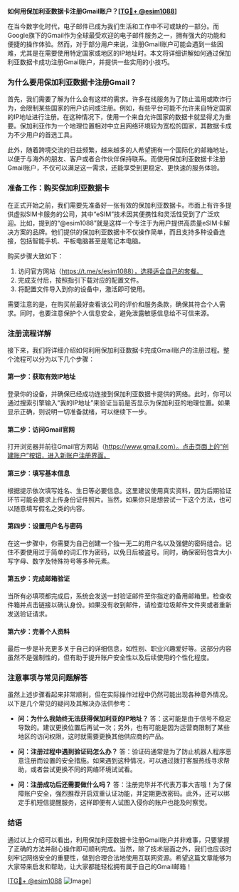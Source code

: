 **如何用保加利亚数据卡注册Gmail账户？[[TG💪+ @esim1088](https://t.me/s/esim1088)]**

在当今数字化时代，电子邮件已成为我们生活和工作中不可或缺的一部分。而Google旗下的Gmail作为全球最受欢迎的电子邮件服务之一，拥有强大的功能和便捷的操作体验。然而，对于部分用户来说，注册Gmail账户可能会遇到一些困难，尤其是在需要使用特定国家或地区的IP地址时。本文将详细讲解如何通过保加利亚数据卡成功注册Gmail账户，并提供一些实用的小技巧。

### **为什么要用保加利亚数据卡注册Gmail？**

首先，我们需要了解为什么会有这样的需求。许多在线服务为了防止滥用或欺诈行为，会限制某些国家的用户访问或注册。例如，有些平台可能不允许来自特定国家的IP地址进行注册。在这种情况下，使用一个来自允许国家的数据卡就显得尤为重要。保加利亚作为一个地理位置相对中立且网络环境较为宽松的国家，其数据卡成为不少用户的首选工具。

此外，随着跨境交流的日益频繁，越来越多的人希望拥有一个国际化的邮箱地址，以便于与海外的朋友、客户或者合作伙伴保持联系。而使用保加利亚数据卡注册Gmail账户，不仅可以满足这一需求，还能享受到更稳定、更快速的服务体验。

### **准备工作：购买保加利亚数据卡**

在正式开始之前，我们需要先准备好一张有效的保加利亚数据卡。市面上有许多提供虚拟SIM卡服务的公司，其中“eSIM”技术因其便携性和灵活性受到了广泛欢迎。比如，提到的“@esim1088”就是这样一个专注于为用户提供高质量eSIM卡解决方案的品牌。他们提供的保加利亚数据卡不仅操作简单，而且支持多种设备连接，包括智能手机、平板电脑甚至是笔记本电脑。

购买步骤大致如下：
1. 访问官方网站（https://t.me/s/esim1088），选择适合自己的套餐。
2. 完成支付后，按照指引下载对应的配置文件。
3. 将配置文件导入到你的设备中，激活即可使用。

需要注意的是，在购买前最好查看该公司的评价和服务条款，确保其符合个人需求。同时，也要注意保护个人信息安全，避免泄露敏感信息给不可信来源。

### **注册流程详解**

接下来，我们将详细介绍如何利用保加利亚数据卡完成Gmail账户的注册过程。整个流程可以分为以下几个步骤：

#### **第一步：获取有效IP地址**
登录你的设备，并确保已经成功连接到保加利亚数据卡提供的网络。此时，你可以通过搜索引擎输入“我的IP地址”来验证当前是否显示为保加利亚的地理位置。如果显示正确，则说明一切准备就绪，可以继续下一步。

#### **第二步：访问Gmail官网**
打开浏览器并前往Gmail官方网站（https://www.gmail.com）。点击页面上的“创建账户”按钮，进入新账户注册界面。

#### **第三步：填写基本信息**
根据提示依次填写姓名、生日等必要信息。这里建议使用真实资料，因为后期验证环节可能会要求上传身份证件照片。当然，如果你只是想尝试一下这个方法，也可以随意填写假名之类的内容。

#### **第四步：设置用户名与密码**
在这一步骤中，你需要为自己创建一个独一无二的用户名以及强健的密码组合。记住不要使用过于简单的词汇作为密码，以免日后被盗号。同时，确保密码包含大小写字母、数字及特殊符号等多种元素。

#### **第五步：完成邮箱验证**
当所有必填项都完成后，系统会发送一封验证邮件至你指定的备用邮箱里。检查收件箱并点击链接以确认身份。如果没有收到邮件，请检查垃圾邮件文件夹或者重新发送验证请求。

#### **第六步：完善个人资料**
最后一步是补充更多关于自己的详细信息，如性别、职业兴趣爱好等。这部分内容虽然不是强制性的，但有助于提升账户安全性以及后续使用的个性化程度。

### **注意事项与常见问题解答**

虽然上述步骤看起来非常顺利，但在实际操作过程中仍然可能出现各种意外情况。以下是几个常见的疑问及其解决办法供参考：

- **问：为什么我始终无法获得保加利亚的IP地址？**
  答：这可能是由于信号不稳定导致的。建议更换位置后再试一次；另外，也有可能是因为运营商限制了某些地区的访问权限，这时就需要更换其他供应商的产品。

- **问：注册过程中遇到验证码怎么办？**
  答：验证码通常是为了防止机器人程序恶意注册而设置的安全措施。如果遇到这种情况，可以通过拨打客服热线寻求帮助，或者尝试更换不同的网络环境试试看。

- **问：注册成功后还需要做什么吗？**
  答：注册完毕并不代表万事大吉哦！为了保障账户安全，强烈推荐开启双重认证功能，并定期更改密码。此外，还可以绑定手机短信提醒服务，这样即便有人试图入侵你的账户也能及时察觉。

### **结语**

通过以上介绍可以看出，利用保加利亚数据卡注册Gmail账户并非难事，只要掌握了正确的方法并耐心操作即可顺利完成。当然，除了技术层面之外，我们也应该时刻牢记网络安全的重要性，做到合理合法地使用互联网资源。希望这篇文章能够为大家带来启发和帮助，让大家都能轻松拥有属于自己的Gmail邮箱！

[[TG💪+ @esim1088](https://t.me/s/esim1088) ![Image](https://i.postimg.cc/4NQfJmqS/Snipaste-2025-05-13-00-14-12.png)]